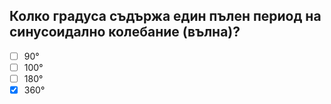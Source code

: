 ## Колко градуса съдържа един пълен период на синусоидално колебание (вълна)?

<!-- Верният отговор е отбелязан с [X] -->

- [ ] 90°
- [ ] 100°
- [ ] 180°
- [X] 360°
